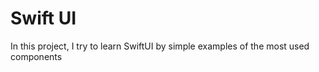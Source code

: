 #  Swift UI

In this project, I try to learn SwiftUI by simple examples of the most used components

